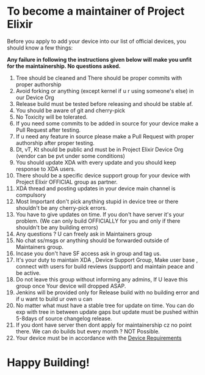 # To become a maintainer of Project Elixir

Before you apply to add your device into our list of official devices, you should know a few things:

**Any failure in following the instructions given below will make you unfit for the maintainership. No questions asked.**

1. Tree should be cleaned and There should be proper commits with proper authorship
2. Avoid forking or anything (except kernel if u r using someone's else) in our Device Org
3. Release build must be tested before releasing and should be stable af. 
4. You should be aware of git and cherry-pick
5. No Toxicity will be tolerated.
6. If you need some commits to be added in source for your device make a Pull Request after testing.
7. If u need any feature in source please make a Pull Request with proper authorship after proper testing.
8. Dt, vT, Kt should be public and must be in Project Elixir Device Org (vendor can be pvt under some conditions)
9. You should update XDA with every update and you should keep response to XDA users.
10. There should be a specific device support group for your device with Project Elixir OFFICIAL group as partner.
11. XDA thread and posting updates in your device main channel is compulsory
12. Most Important don't pick anything stupid in device tree or there shouldn't be any cherry-pick errors.
13. You have to give updates on time. If you don't have server it's your problem. (We can only build OFFICIALLY for you and only if there shouldn't be any building errors)
14. Any questions ? U can freely ask in Maintainers group
15. No chat ss/msgs or anything should be forwarded outside of Maintainers group.
16. Incase you don't have SF access ask in group and tag us.
17. It's your duty to maintain XDA , Device Support Group, Make user base , connect with users for build reviews (support) and maintain peace and be active.
18. Do not leave this group without informing any admins, If U leave this group once Your device will dropped ASAP.
19. Jenkins will be provided only for Release build with no building error and if u want to build ur own u can
20. No matter what must have a stable tree for update on time. You can do exp with tree in between update gaps but update must be pushed within 5-8days of source changelog release.
21. If you dont have server then dont apply for maintainership cz no point there. We can do builds but every month ? NOT Possible.
22. Your device must be in accordance with the [Device Requirements](https://github.com/Project-Elixir/docs/blob/master/device_requirements.md)

# Happy Building! 
